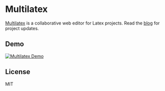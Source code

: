Multilatex
==========

[Multilatex][multilatex] is a collaborative web editor for Latex projects. Read
the [blog][blog] for project updates.

## Demo

[![Multilatex Demo](http://img.youtube.com/vi/8zAGN35_GpY/0.jpg)][demo]

## License

MIT

[multilatex]: http://multilatex.com
[blog]: http://multilatex.com/blog
[demo]: https://www.youtube.com/watch?v=8zAGN35_GpY
